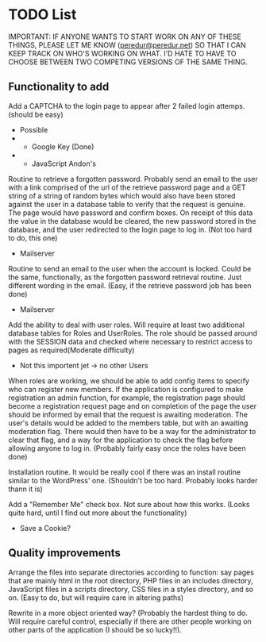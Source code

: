 TODO List
=========

IMPORTANT: IF ANYONE WANTS TO START WORK ON ANY OF THESE THINGS, PLEASE LET ME KNOW (peredur@peredur.net) SO THAT I CAN KEEP TRACK ON WHO'S WORKING ON WHAT.  I'D HATE TO HAVE TO CHOOSE BETWEEN TWO COMPETING VERSIONS OF THE SAME THING.

Functionality to add
--------------------

Add a CAPTCHA to the login page to appear after 2 failed login attemps.
(should be easy)

* Possible
* * Google Key (Done)
* * JavaScript Andon's

Routine to retrieve a forgotten password.  Probably send an email to the user with a link comprised of the url of the retrieve password page and a GET string of a string of random bytes which would also have been stored against the user in a database table to verify that the request is genuine.  The page would have password and confirm boxes.  On receipt of this data the value in the database would be cleared, the new password stored in the database, and the user redirected to the login page to log in.
(Not too hard to do, this one)

* Mailserver

Routine to send an email to the user when the account is locked.  Could be the same, functionally, as the forgotten password retrieval routine.  Just different wording in the email.
(Easy, if the retrieve password job has been done)

* Mailserver

Add the ability to deal with user roles.  Will require at least two additional database tables for Roles and UserRoles.  The role should be passed around with the SESSION data and checked where necessary to restrict access to pages as required(Moderate difficulty)

* Not this importent jet -> no other Users

When roles are working, we should be able to add config items to specify who can register new members.  If the application is configured to make registration an admin function, for example, the registration page should become a registration request page and on completion of the page the user should be informed by email that the request is awaiting moderation.  The user's details would be added to the members table, but with an awaiting moderation flag.  There would then have to be a way for the administrator to clear that flag, and a way for the application to check the flag before allowing anyone to log in.
(Probably fairly easy once the roles have been done)

Installation routine.  It would be really cool if there was an install routine similar to the WordPress' one.
(Shouldn't be too hard.  Probably looks harder thann it is)

Add a "Remember Me" check box.  Not sure about how this works.
(Looks quite hard, until I find out more about the functionality)

* Save a Cookie?

Quality improvements
--------------------

Arrange the files into separate directories according to function: say pages that are mainly html in the root directory, PHP files in an includes directory, JavaScript files in a scripts directory, CSS files in a styles directory, and so on.
(Easy to do, but will require care in altering paths)

Rewrite in a more object oriented way?
(Probably the hardest thing to do.  Will require careful control, especially if there are other people working on other parts of the application (I should be so lucky!!).
